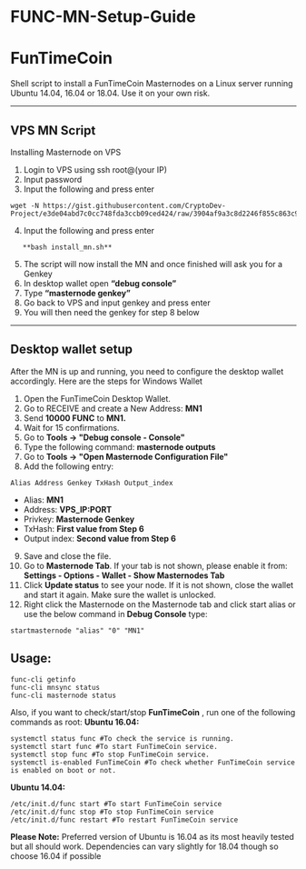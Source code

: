 # FUNC-MN-Setup-Guide

# FunTimeCoin
Shell script to install a FunTimeCoin Masternodes on a Linux server running Ubuntu 14.04, 16.04 or 18.04. Use it on your own risk.

***
## VPS MN Script
Installing Masternode on VPS
 1. Login to VPS using ssh root@(your IP)
 2. Input password
 3. Input the following and press enter
 ```
 wget -N https://gist.githubusercontent.com/CryptoDev-Project/e3de04abd7c0cc748fda3ccb09ced424/raw/3904af9a3c8d2246f855c863c973d8ec305085ce/install_mn.sh
 ```
 4. Input the following and press enter
 ```
	**bash install_mn.sh**
```
 5. The script will now install the MN and once finished will ask you for a Genkey 
 6. In desktop wallet open **“debug console”**
 7. Type **“masternode genkey”**
 8. Go back to VPS and input genkey and press enter
 9. You will then need the genkey for step 8 below

***
## Desktop wallet setup
After the MN is up and running, you need to configure the desktop wallet accordingly. Here are the steps for Windows Wallet
 1. Open the FunTimeCoin Desktop Wallet.
 2. Go to RECEIVE and create a New Address: **MN1**
 3. Send **10000 FUNC** to **MN1.**
 4. Wait for 15 confirmations.
 5. Go to **Tools -> "Debug console - Console"**
 6. Type the following command: **masternode outputs**
 7. Go to **Tools -> "Open Masternode Configuration File"**
 8. Add the following entry:
 ```
Alias Address Genkey TxHash Output_index
```
* Alias: **MN1**
* Address: **VPS_IP:PORT**
* Privkey: **Masternode Genkey**
* TxHash: **First value from Step 6**
* Output index: **Second value from Step 6**
 9. Save and close the file.
 10. Go to **Masternode Tab**. If your tab is not shown, please enable it from: **Settings - Options - Wallet - Show Masternodes Tab**
 11. Click **Update status** to see your node. If it is not shown, close the wallet and start it again. Make sure the wallet is unlocked.
 12. Right click the Masternode on the Masternode tab and click start alias or use the below command in **Debug Console** type:
 ```
startmasternode "alias" "0" "MN1"
```

## Usage:
```
func-cli getinfo
func-cli mnsync status
func-cli masternode status
```
Also, if you want to check/start/stop **FunTimeCoin** , run one of the following commands as root:
**Ubuntu 16.04:**
```
systemctl status func #To check the service is running.
systemctl start func #To start FunTimeCoin service.
systemctl stop func #To stop FunTimeCoin service.
systemctl is-enabled FunTimeCoin #To check whether FunTimeCoin service is enabled on boot or not.
```
**Ubuntu 14.04:**
```
/etc/init.d/func start #To start FunTimeCoin service
/etc/init.d/func stop #To stop FunTimeCoin service
/etc/init.d/func restart #To restart FunTimeCoin service
```
**Please Note:** Preferred version of Ubuntu is 16.04 as its most heavily tested but all should work. Dependencies can vary slightly for 18.04 though so choose 16.04 if possible
